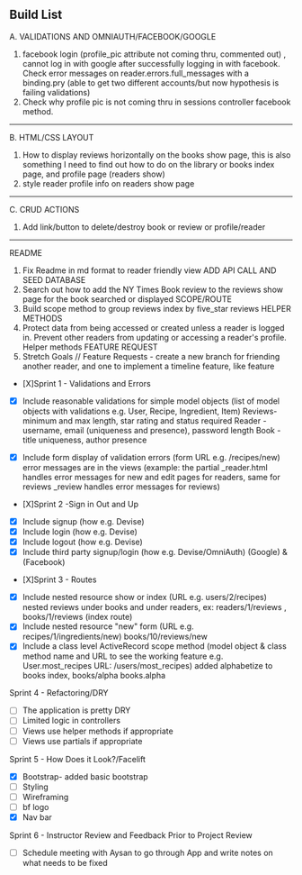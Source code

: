 Build List
-----------
A. VALIDATIONS AND OMNIAUTH/FACEBOOK/GOOGLE
1. facebook login (profile_pic attribute not coming thru, commented out) , cannot log in with google after successfully logging in with facebook. Check error messages on reader.errors.full_messages with a binding.pry  (able to get two different accounts/but now hypothesis is failing validations)
2. Check why profile pic is not coming thru in sessions controller facebook method.
__________________________
B. HTML/CSS LAYOUT
1. How to display reviews horizontally on the books show page, this is also something I need to find out how to do on the library or books index page, and profile page (readers show)
2. style reader profile info on readers show page
_____________________________
C. CRUD ACTIONS
1. Add link/button to delete/destroy book or review or profile/reader
_____________________________
README
1. Fix Readme in md format to reader friendly view
ADD API CALL AND SEED DATABASE
1. Search out how to add the NY Times Book review to the reviews show page for the book searched or displayed
SCOPE/ROUTE
1. Build scope method to group reviews index by five_star reviews 
HELPER METHODS
1. Protect data from being accessed or created unless a reader is logged in. Prevent other readers from updating or accessing a reader's profile. Helper methods
FEATURE REQUEST
1. Stretch Goals // Feature Requests - create a new branch for friending another reader, and one to implement a timeline feature, like feature




- [X]Sprint 1 - Validations and Errors
- [X] Include reasonable validations for simple model objects (list of model objects with validations e.g. User, Recipe, Ingredient, Item)
    Reviews- minimum and max length, star rating and status required 
	Reader - username, email (uniqueness and presence), password length
	Book - title uniqueness, author presence

- [X] Include form display of validation errors (form URL e.g. /recipes/new) error messages are in the views (example: the partial _reader.html handles error messages for new and edit pages for readers, same for reviews _review handles error messages for reviews)

- [X]Sprint 2 -Sign in Out and Up
- [X] Include signup (how e.g. Devise)
- [X] Include login (how e.g. Devise)
- [X] Include logout (how e.g. Devise)
- [X] Include third party signup/login (how e.g. Devise/OmniAuth) (Google) & (Facebook)

- [X]Sprint 3 - Routes
- [X] Include nested resource show or index (URL e.g. users/2/recipes)
    nested reviews under books and under readers, ex: readers/1/reviews , books/1/reviews (index route)
- [X] Include nested resource "new" form (URL e.g. recipes/1/ingredients/new)
    books/10/reviews/new
- [X] Include a class level ActiveRecord scope method (model object & class method name and URL to see the working feature e.g. User.most_recipes URL: /users/most_recipes)
    added alphabetize to books index, books/alpha   books.alpha

Sprint 4 - Refactoring/DRY
- [ ] The application is pretty DRY
- [ ] Limited logic in controllers
- [ ] Views use helper methods if appropriate
- [ ] Views use partials if appropriate

Sprint 5 - How Does it Look?/Facelift
- [X]   Bootstrap- added basic bootstrap
- [ ]   Styling
- [ ]   Wireframing
- [ ]   bf logo
- [X]   Nav bar

Sprint 6 - Instructor Review and Feedback Prior to Project Review
- [ ]   Schedule meeting with Aysan to go through App and write notes on what needs to be fixed